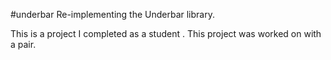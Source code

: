 #underbar
Re-implementing the Underbar library.

This is a project I completed as a student . This project was worked on with a pair.
